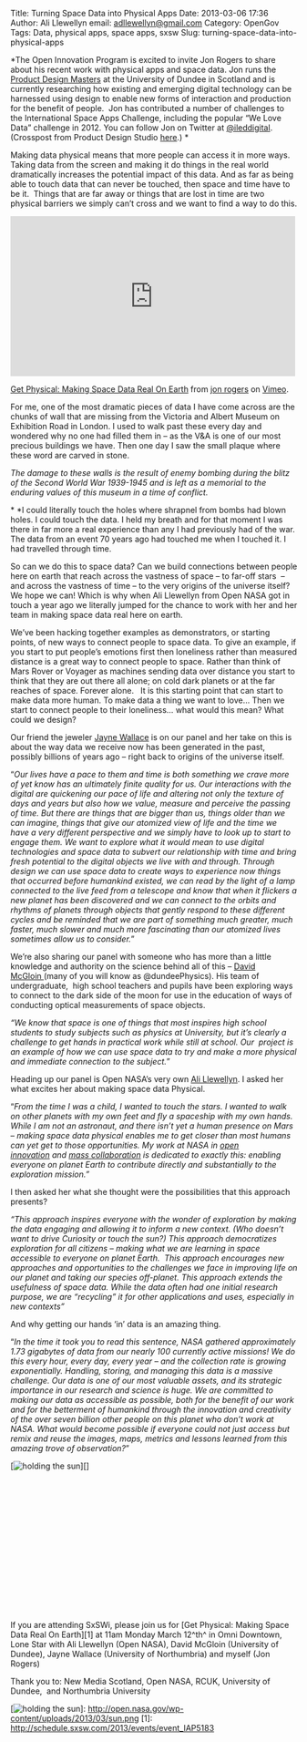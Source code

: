 Title: Turning Space Data into Physical Apps
Date: 2013-03-06 17:36
Author: Ali Llewellyn
email: adllewellyn@gmail.com
Category: OpenGov
Tags: Data, physical apps, space apps, sxsw
Slug: turning-space-data-into-physical-apps

*The Open Innovation Program is excited to invite Jon Rogers to share
about his recent work with physical apps and space data. Jon runs the
[Product Design Masters][] at the University of Dundee in Scotland and
is currently researching how existing and emerging digital technology
can be harnessed using design to enable new forms of interaction and
production for the benefit of people.  Jon has contributed a number of
challenges to the International Space Apps Challenge, including the
popular “We Love Data” challenge in 2012. You can follow Jon on Twitter
at [@ileddigital][]. (Crosspost from Product Design Studio [here][].) *

Making data physical means that more people can access it in more ways.
Taking data from the screen and making it do things in the real world
dramatically increases the potential impact of this data. And as far as
being able to touch data that can never be touched, then space and time
have to be it.  Things that are far away or things that are lost in time
are two physical barriers we simply can’t cross and we want to find a
way to do this.

<iframe src="http://player.vimeo.com/video/61137346?byline=0&amp;portrait=0&amp;color=ff9933" height="281" width="500" allowfullscreen frameborder="0"></iframe>

[Get Physical: Making Space Data Real On Earth][] from [jon rogers][] on
[Vimeo][].

For me, one of the most dramatic pieces of data I have come across are
the chunks of wall that are missing from the Victoria and Albert Museum
on Exhibition Road in London. I used to walk past these every day and
wondered why no one had filled them in – as the V&A is one of our most
precious buildings we have. Then one day I saw the small plaque where
these word are carved in stone.

*The damage to these walls is the result of enemy bombing during the
blitz of the Second World War 1939-1945 and is left as a memorial to the
enduring values of this museum in a time of conflict.*

* *I could literally touch the holes where shrapnel from bombs had blown
holes. I could touch the data. I held my breath and for that moment I
was there in far more a real experience than any I had previously had of
the war. The data from an event 70 years ago had touched me when I
touched it. I had travelled through time.

So can we do this to space data? Can we build connections between people
here on earth that reach across the vastness of space – to far-off
stars  – and across the vastness of time – to the very origins of the
universe itself? We hope we can! Which is why when Ali Llewellyn from
Open NASA got in touch a year ago we literally jumped for the chance to
work with her and her team in making space data real here on earth.

We’ve been hacking together examples as demonstrators, or starting
points, of new ways to connect people to space data. To give an example,
if you start to put people’s emotions first then loneliness rather than
measured distance is a great way to connect people to space. Rather than
think of Mars Rover or Voyager as machines sending data over distance
you start to think that they are out there all alone; on cold dark
planets or at the far reaches of space. Forever alone.   It is this
starting point that can start to make data more human. To make data a
thing we want to love… Then we start to connect people to their
loneliness… what would this mean? What could we design?

Our friend the jeweler [Jayne Wallace][] is on our panel and her take on
this is about the way data we receive now has been generated in the
past, possibly billions of years ago – right back to origins of the
universe itself.

“*Our lives have a pace to them and time is both something we crave more
of yet know has an ultimately finite quality for us. Our interactions
with the digital are quickening our pace of life and altering not only
the texture of days and years but also how we value, measure and
perceive the passing of time. But there are things that are bigger than
us, things older than we can imagine, things that give our atomized view
of life and the time we have a very different perspective and we simply
have to look up to start to engage them. We want to explore what it
would mean to use digital technologies and space data to subvert our
relationship with time and bring fresh potential to the digital objects
we live with and through. Through design we can use space data to create
ways to experience now things that occurred before humankind existed, we
can read by the light of a lamp connected to the live feed from a
telescope and know that when it flickers a new planet has been
discovered and we can connect to the orbits and rhythms of planets
through objects that gently respond to these different cycles and be
reminded that we are part of something much greater, much faster, much
slower and much more fascinating than our atomized lives sometimes allow
us to consider.*”

We’re also sharing our panel with someone who has more than a little
knowledge and authority on the science behind all of this – [David
McGloin ][](many of you will know as @dundeePhysics). His team of
undergraduate,  high school teachers and pupils have been exploring ways
to connect to the dark side of the moon for use in the education of ways
of conducting optical measurements of space objects.

*“We know that space is one of things that most inspires high school
students to study subjects such as physics at University, but it’s
clearly a challenge to get hands in practical work while still at
school. Our  project is an example of how we can use space data to try
and make a more physical and immediate connection to the subject.*”

Heading up our panel is Open NASA’s very own [Ali Llewellyn][]. I asked
her what excites her about making space data Physical.

“*From the time I was a child, I wanted to touch the stars. I wanted to
walk on other planets with my own feet and fly a spaceship with my own
hands. While I am not an astronaut, and there isn’t yet a human presence
on Mars – making space data physical enables me to get closer than most
humans can yet get to those opportunities. My work at NASA in [open
innovation][] and [mass collaboration][] is dedicated to exactly this:
enabling everyone on planet Earth to contribute directly and
substantially to the exploration mission.”*

I then asked her what she thought were the possibilities that this
approach presents?

*“This approach inspires everyone with the wonder of exploration by
making the data engaging and allowing it to inform a new context. (Who
doesn’t want to drive Curiosity or touch the sun?) This approach
democratizes exploration for all citizens – making what we are learning
in space accessible to everyone on planet Earth.  This approach
encourages new approaches and opportunities to the challenges we face in
improving life on our planet and taking our species off-planet. This
approach extends the usefulness of space data. While the data often had
one initial research purpose, we are “recycling” it for other
applications and uses, especially in new contexts”*

And why getting our hands ‘in’ data is an amazing thing.

“*In the time it took you to read this sentence, NASA gathered
approximately 1.73 gigabytes of data from our nearly 100 currently
active missions! We do this every hour, every day, every year – and the
collection rate is growing exponentially. Handling, storing, and
managing this data is a massive challenge. Our data is one of our most
valuable assets, and its strategic importance in our research and
science is huge. We are committed to making our data as accessible as
possible, both for the benefit of our work and for the betterment of
humankind through the innovation and creativity of the over seven
billion other people on this planet who don’t work at NASA. What would
become possible if everyone could not just access but remix and reuse
the images, maps, metrics and lessons learned from this amazing trove of
observation?*”

[![holding the sun][]][]

 

 

 

 

 

 

 

 

If you are attending SxSWi, please join us for [Get Physical: Making
Space Data Real On Earth][1] at 11am Monday March 12^th^ in Omni
Downtown, Lone Star with Ali Llewellyn (Open NASA), David McGloin
(University of Dundee), Jayne Wallace (University of Northumbria) and
myself (Jon Rogers)

Thank you to: New Media Scotland, Open NASA, RCUK, University of
Dundee,  and Northumbria University

  [Product Design Masters]: http://productresearch.dundee.ac.uk/
  [@ileddigital]: https://twitter.com/ileddigital
  [here]: http://productresearch.dundee.ac.uk/sxsw-2013-make-space-data-physical/
  [Get Physical: Making Space Data Real On Earth]: http://vimeo.com/61137346
  [jon rogers]: http://vimeo.com/user1789110
  [Vimeo]: http://vimeo.com
  [Jayne Wallace]: http://www.digitaljewellery.com/jaynewallace/home.html
  [David McGloin ]: http://davidmcgloin.wordpress.com/
  [Ali Llewellyn]: http://open.nasa.gov/blog/author/adllewellyn/
  [open innovation]: http://open.nasa.gov/blog/2013/01/28/pivot/
  [mass collaboration]: http://spaceappschallenge.org/
  [holding the sun]: http://open.nasa.gov/wp-content/uploads/2013/03/sun.png
    "holding the sun"
  [![holding the sun][]]: http://open.nasa.gov/wp-content/uploads/2013/03/sun.png
  [1]: http://schedule.sxsw.com/2013/events/event_IAP5183
